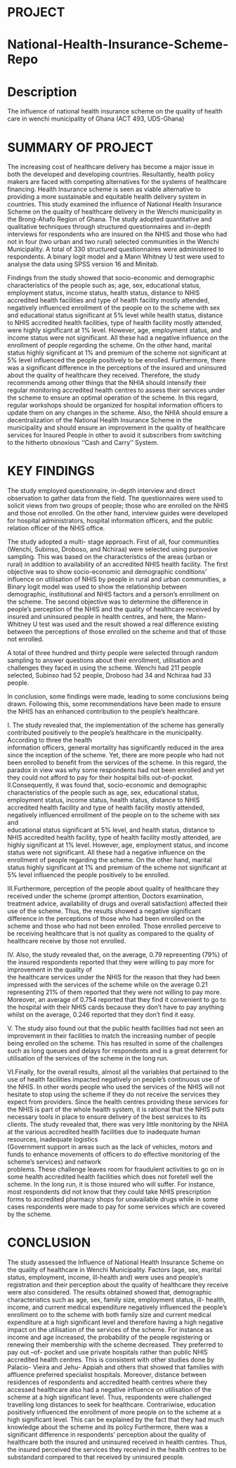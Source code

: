 # PROJECT
# National-Health-Insurance-Scheme-Repo

# Description
The influence of national health insurance scheme on the quality of health care in wenchi municipality of Ghana (ACT 493, UDS-Ghana)

# SUMMARY OF PROJECT
The increasing cost of healthcare delivery has become a major issue in both the developed and developing countries. Resultantly, health policy makers are faced with competing alternatives for the systems of healthcare financing. Health Insurance scheme is seen as viable alternative to providing a more sustainable and equitable health delivery system in countries. This study examined the influence of National Health Insurance Scheme on the quality of healthcare delivery in the Wenchi municipality in the Brong-Ahafo Region of Ghana. 
The study adopted quantitative and qualitative techniques through structured questionnaires and in-depth interviews for respondents who are insured on the NHIS and those who had not in four (two urban and two rural) selected communities in the Wenchi Municipality. A total of 330 structured questionnaires were administered to respondents. A binary logit model and a Mann Whitney U test were used to analyse the data using SPSS version 16 and Minitab. 

Findings from the study showed that socio-economic and demographic characteristics of the people such as; age, sex, educational status, employment status, income status, health status, distance to NHIS accredited health facilities and type of health facility mostly attended, negatively influenced enrollment of the people on to the scheme with sex and educational status significant at 5% level while health status, distance to NHIS accredited health facilities, type of health facility mostly attended, were highly significant at 1% level. However, age, employment status, and income status were not significant. All these had a negative influence on the enrollment of people regarding the scheme.
On the other hand, marital status highly significant at 1% and premium of the scheme not significant at 5% level influenced the people positively to be enrolled. 
Furthermore, there was a significant difference in the perceptions of the insured and uninsured about the quality of healthcare they received. Therefore, the study recommends among other things that the NHIA should intensify their regular monitoring accredited health centres to assess their services under the scheme to ensure an optimal operation of the scheme. In this regard, regular workshops should be organized for hospital information officers to update them on any changes in the scheme. Also, the NHIA should ensure a decentralization of the National Health Insurance Scheme in the municipality and should ensure an improvement in the quality of healthcare services for Insured People in other to avoid it subscribers from switching to the hitherto obnoxious ‘‘Cash and Carry’’ System.

# KEY FINDINGS 
The study employed questionnaire, in-depth interview and direct observation to gather data from the field. The questionnaires were used to solicit views from two groups of people; those who are enrolled on the NHIS and those not enrolled. On the other hand, interview guides were developed for hospital administrators, hospital information officers, and the public relation officer of the NHIS office.

The study adopted a multi- stage approach. First of all, four communities (Wenchi, Subinso, Droboso, and Nchiraa) were selected using purposive sampling. This was based on the characteristics of the areas (urban or rural) in addition to availability of an accredited NHIS health facility. 
The first objective was to show socio-economic and demographic conditions’ influence on utilisation of NHIS by people in rural and urban communities, a Binary logit model was used to show the relationship between demographic, institutional and NHIS factors and a person’s enrollment on the scheme.
The second objective was to determine the difference in people’s perception of the NHIS and the quality of healthcare received by insured and uninsured people in health centres, and here, the Mann-Whitney U test was used and the result showed a real difference existing between the perceptions of those enrolled on the scheme and that of those not enrolled.

A total of three hundred and thirty people were selected through random sampling to answer questions about their enrollment, utilisation and challenges they faced in using the scheme.
Wenchi had 211 people selected, Subinso had 52 people, Droboso had 34 and Nchiraa had 33 people. 

In conclusion, some findings were made, leading to some conclusions being drawn. Following this, some recommendations have been made to ensure the NHIS has an enhanced contribution to the people’s healthcare.

I. The study revealed that, the implementation of the scheme has generally contributed positively to the people’s healthcare in the municipality. According to three the health      
   information officers, general mortality has significantly reduced in the area since the inception of the scheme. Yet, there are more people who had not been enrolled to benefit 
   from the services of the scheme. In this regard, the paradox in view was why some respondents had not been enrolled and yet they could not afford to pay for their hospital bills 
   out-of-pocket.
II.Consequently, it was found that, socio-economic and demographic characteristics of the people such as age, sex, educational status, employment status, income status, health 
   status, distance to NHIS accredited health facility and type of health facility mostly attended, negatively influenced enrollment of the people on to the scheme with sex and   
   educational status significant at 5% level, and health status, distance to NHIS accredited health facility, type of health facility mostly attended, are highly significant at 1% 
   level. However, age, employment status, and income status were not significant. All these had a negative influence on the enrollment of people regarding the scheme.
   On the other hand, marital status highly significant at 1% and premium of the scheme not significant at 5% level influenced the people positively to be enrolled. 

III.Furthermore, perception of the people about quality of healthcare they received under the scheme (prompt attention, Doctors examination, treatment advice, availability of drugs       and overall satisfaction) affected their use of the scheme. Thus, the results showed a negative significant difference in the perceptions of those who had been enrolled on the  
    scheme and those who had not been enrolled. Those enrolled perceive to be receiving healthcare that is not quality as compared to the quality of healthcare receive by those not 
    enrolled.

IV. Also, the study revealed that, on the average, 0.79 representing (79%) of the insured respondents reported that they were willing to pay more for improvement in the quality of  
    the healthcare services under the NHIS for the reason that they had been impressed with the services of the scheme while on the average 0.21 representing 21% of them reported 
    that they were not willing to pay more. Moreover, an average of 0.754 reported that they find it convenient to go to the hospital with their NHIS cards because they don’t have to 
    pay anything whilst on the average, 0.246 reported that they don’t find it easy.

V. The study also found out that the public health facilities had not seen an improvement in their facilities to match the increasing number of people being enrolled on the scheme.
   This has resulted in some of the challenges such as long queues and delays for respondents and is a great deterrent for utilisation of the services of the scheme in the long run.

VI.Finally, for the overall results, almost all the variables that pertained to the use of health facilities impacted negatively on people’s continuous use of the NHIS. In other 
   words people who used the services of the NHIS will not hesitate to stop using the scheme if they do not receive the services they expect from providers. Since the health centres    providing these services for the NHIS is part of the whole health system, it is rational that the NHIS puts necessary tools in place to ensure delivery of the best services to its    clients. 
   The study revealed that, there was very little monitoring by the NHIA at the various accredited health facilities due to inadequate human resources, inadequate logistics   
   (Government support in areas such as the lack of vehicles, motors and funds to enhance movements of officers to do effective monitoring of the scheme’s services) and network  
   problems. These challenge leaves room for fraudulent activities to go on in some health accredited health facilities which does not foretell well the scheme. In the long run, it 
   is those insured who will suffer. For instance, most respondents did not know that they could take NHIS prescription forms to accredited pharmacy shops for unavailable drugs while 
   in some cases respondents were made to pay for some services which are covered by the scheme.
   
# CONCLUSION
The study assessed the Influence of National Health Insurance Scheme on the quality of healthcare in Wenchi Municipality. Factors (age, sex, marital status, employment, income, ill-health and) were uses and people’s registration and their perception about the quality of healthcare they receive were also considered. The results obtained showed that, demographic characteristics such as age, sex, family size, employment status, ill- health, income, and current medical expenditure negatively influenced the people’s enrollment on to the scheme with both family size and current medical expenditure at a high significant level and therefore having a high negative impact on the utilisation of the services of the scheme. For instance as income and age increased, the probability of the people registering or renewing their membership with the scheme decreased. They preferred to pay out –of- pocket and use private hospitals rather than public NHIS accredited health centres. This is consistent with other studies done by Palacio- Vieira and Jehu- Appiah and others that showed that families with affluence preferred specialist hospitals. Moreover, distance between residences of respondents and accredited health centres where they accessed healthcare also had a negative influence on utilisation of the scheme at a high significant level. Thus, respondents were challenged travelling long distances to seek for healthcare. Contrariwise, education positively influenced the enrollment of more people on to the scheme at a high significant level. This can be explained by the fact that they had much knowledge about the scheme and its policy 
Furthermore, there was a significant difference in respondents’ perception about the quality of healthcare both the insured and uninsured received in health centres. Thus, the insured perceived the services they received in the health centres to be substandard compared to that received by uninsured people.
